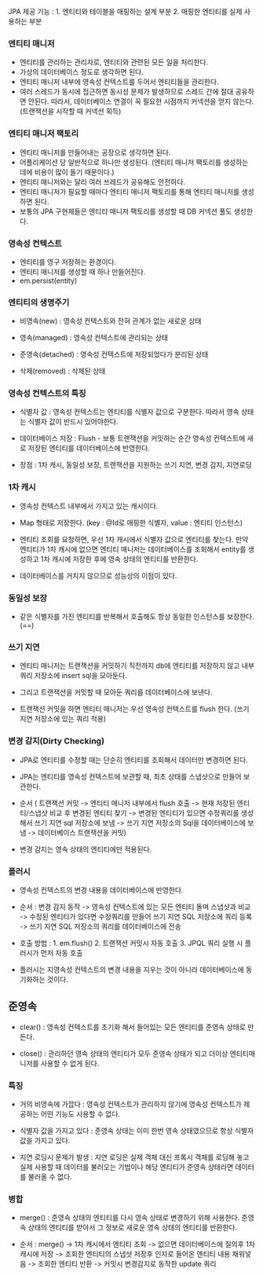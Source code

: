JPA 제공 기능 : 1. 엔티티와 테이블을 매핑하는 설계 부분 2. 매핑한 엔티티를 실제 사용하는 부분

 
### 엔티티 매니저 
- 엔티티를 관리하는 관리자로, 엔티티와 관련된 모든 일을 처리한다.
- 가상의 데이터베이스 정도로 생각하면 된다.
- 엔티티 매니저 내부에 영속성 컨텍스트를 두어서 엔티티들을 관리한다.
- 여러 스레드가 동시에 접근하면 동시성 문제가 발생하므로 스레드 간에 절대 공유하면 안된다. 따라서, 데이터베이스 연결이 꼭 필요한 시점까지 커넥션을 얻지 않는다. (트랜잭션을 시작할 때 커넥션 획득)


### 엔티티 매니저 팩토리 
- 엔티티 매니저를 만들어내는 공장으로 생각하면 된다.
- 어플리케이션 당 일반적으로 하나만 생성된다. (엔티티 매니저 팩토리를 생성하는 데에 비용이 많이 들기 때문이다.)
- 엔티티 매니저와는 달리 여러 쓰레드가 공유해도 안전하다.
- 엔티티 매니저가 필요할 때마다 엔티티 매니저 팩토리를 통해 엔티티 매니저를 생성하면 된다.
- 보통의 JPA 구현체들은 엔티티 매니저 팩토리를 생성할 때 DB 커넥션 풀도 생성한다.

 

### 영속성 컨텍스트
- 엔티티를 영구 저장하는 환경이다.
- 엔티티 매니저를 생성할 때 하나 만들어진다.
- em.persist(entity) 

 

 

### 엔티티의 생명주기 
- 비영속(new) : 영속성 컨텍스트와 전혀 관계가 없는 새로운 상태

- 영속(managed) : 영속성 컨텍스트에 관리되는 상태

- 준영속(detached) : 영속성 컨텍스트에 저장되었다가 분리된 상태

- 삭제(removed) : 삭제된 상태

 


### 영속성 컨텍스트의 특징
- 식별자 값 : 영속성 컨텍스트는 엔티티를 식별자 값으로 구분한다. 따라서 영속 상태는 식별자 값이 반드시 있어야한다.

- 데이터베이스 저장 : Flush - 보통 트랜잭션을 커밋하는 순간 영속성 컨텍스트에 새로 저장된 엔티티를 데이터베이스에 반영한다. 

- 장점 : 1차 캐시, 동일성 보장, 트랜잭션을 지원하는 쓰기 지연, 변경 감지, 지연로딩

 

 

### 1차 캐시

- 영속성 컨텍스트 내부에서 가지고 있는 캐시이다.

- Map 형태로 저장한다. (key : @Id로 매핑한 식별자, value : 엔티티 인스턴스)

- 엔티티 조회를 요청하면, 우선 1차 캐시에서 식별자 값으로 엔티티를 찾는다. 만약 엔티티가 1차 캐시에 없으면 엔티티 매니저는 데이터베이스를 조회해서 entity를 생성하고 1차 캐시에 저장한 후에 영속 상태의 엔티티를 반환한다.

- 데이터베이스를 거치지 않으므로 성능상의 이점이 있다.

 

 

### 동일성 보장

- 같은 식별자를 가진 엔티티를 반복해서 호출해도 항상 동일한 인스턴스를 보장한다. (==)

 

 

### 쓰기 지연

- 엔티티 매니저는 트랜잭션을 커밋하기 직전까지 db에 엔티티를 저장하지 않고 내부 쿼리 저장소에 insert sql을 모아둔다.

- 그리고 트랜잭션을 커밋할 때 모아둔 쿼리를 데이터베이스에 보낸다.

- 트랜잭션 커밋을 하면 엔티티 매니저는 우선 영속성 컨텍스트를 flush 한다. (쓰기 지연 저장소에 있는 쿼리 적용)

 

### 변경 감지(Dirty Checking) 

- JPA로 엔티티를 수정할 때는 단순히 엔티티를 조회해서 데이터만 변경하면 된다.

- JPA는 엔티티를 영속성 컨텍스트에 보관할 때, 최초 상태를 스냅샷으로 만들어 보관한다. 

- 순서 ( 트랜잭션 커밋 -> 엔티티 매니저 내부에서 flush 호출 -> 현재 저장된 엔티티/스냅샷 비교 후 변경된 엔티티 찾기 -> 변경된 엔티티가 있으면 수정쿼리를 생성해서 쓰기 지연 sql 저장소에 보냄 -> 쓰기 지연 저장소의 Sql을 데이터베이스에 보냄 -> 데이터베이스 트랜잭션을 커밋)

- 변경 감지는 영속 상태의 엔티티에만 적용된다.

 

### 플러시
- 영속성 컨텍스트의 변경 내용을 데이터베이스에 반영한다.

- 순서 : 변경 감지 동작 -> 영속성 컨텍스트에 있는 모든 엔티티 돌며 스냅샷과 비교 -> 수정된 엔티티가 있다면 수정쿼리를 만들어 쓰기 지연 SQL 저장소에 쿼리 등록 -> 쓰기 지연 SQL 저장소의 쿼리를 데이터베이스에 전송

- 호출 방법 : 1. em.flush() 2. 트랜잭션 커밋시 자동 호출 3. JPQL 쿼리 실행 시 플러시가 먼저 자동 호출

- 플러시는 지영속성 컨텍스트의 변경 내용을 지우는 것이 아니라 데이터베이스에 동기화하는 것이다.

 

## 준영속
- clear() : 영속성 컨텍스트를 초기화 해서 들어있는 모든 엔티티를 준영속 상태로 만든다.

- close() : 관리하던 영속 상태의 엔티티가 모두 준영속 상태가 되고 더이상 엔티티매니저를 사용할 수 없게 된다.

 

### 특징

- 거의 비영속에 가깝다 : 영속성 컨텍스트가 관리하지 않기에 영속성 컨텍스트가 제공하는 어떤 기능도 사용할 수 없다.

- 식별자 값을 가지고 있다 : 준영속 상태는 이미 한번 영속 상태였으므로 항상 식별자 값을 가지고 있다.

- 지연 로딩시 문제가 발생 : 지연 로딩은 실제 객체 대신 프록시 객체를 로딩해 놓고 실제 사용할 때 데이터를 불러오는 기법이나 해당 엔티티가 준영속 상태라면 데이터를 불러올 수 없다.

 

### 병합

- merge() : 준영속 상태의 엔티티를 다시 영속 상태로 변경하기 위해 사용한다. 준영속 상태의 엔티티를 받아서 그 정보로 새로운 영속 상태의 엔티티를 반환한다.

- 순서 : merge() -> 1차 캐시에서 엔티티 조회 -> 없으면 데이터베이스에 질의후 1차 캐시에 저장 -> 조회한 엔티티의 스냅샷 저장후 인자로 들어온 엔티티 내용 채워넣음 -> 조회한 엔티티 반환 -> 커밋시 변경감지로 동작한 update 쿼리
